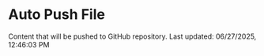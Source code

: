 # Auto Push File

Content that will be pushed to GitHub repository.
Last updated: 06/27/2025, 12:46:03 PM